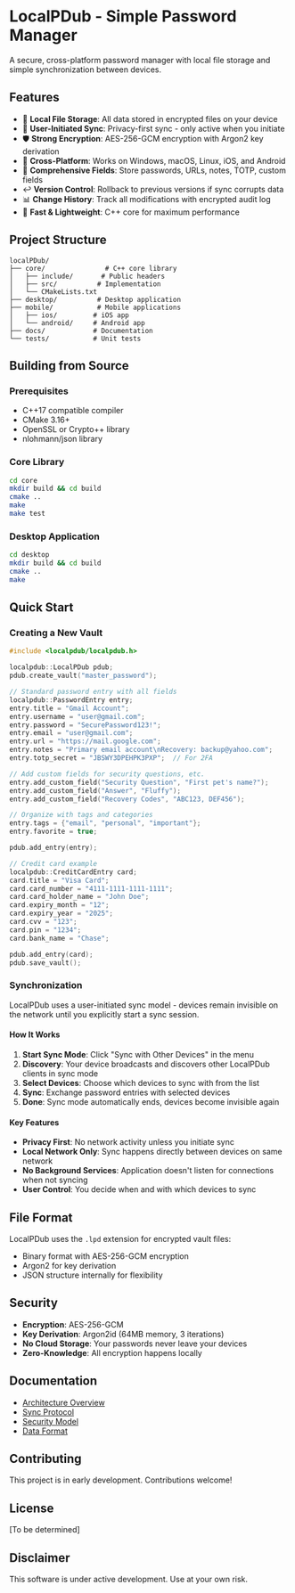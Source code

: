 # LocalPDub - Simple Password Manager

A secure, cross-platform password manager with local file storage and simple synchronization between devices.

## Features

- 🔐 **Local File Storage**: All data stored in encrypted files on your device
- 🔄 **User-Initiated Sync**: Privacy-first sync - only active when you initiate
- 🛡️ **Strong Encryption**: AES-256-GCM encryption with Argon2 key derivation
- 📱 **Cross-Platform**: Works on Windows, macOS, Linux, iOS, and Android
- 📝 **Comprehensive Fields**: Store passwords, URLs, notes, TOTP, custom fields
- ↩️ **Version Control**: Rollback to previous versions if sync corrupts data
- 📊 **Change History**: Track all modifications with encrypted audit log
- 🚀 **Fast & Lightweight**: C++ core for maximum performance

## Project Structure

```
localPDub/
├── core/               # C++ core library
│   ├── include/       # Public headers
│   ├── src/          # Implementation
│   └── CMakeLists.txt
├── desktop/          # Desktop application
├── mobile/           # Mobile applications
│   ├── ios/         # iOS app
│   └── android/     # Android app
├── docs/            # Documentation
└── tests/           # Unit tests
```

## Building from Source

### Prerequisites

- C++17 compatible compiler
- CMake 3.16+
- OpenSSL or Crypto++ library
- nlohmann/json library

### Core Library

```bash
cd core
mkdir build && cd build
cmake ..
make
make test
```

### Desktop Application

```bash
cd desktop
mkdir build && cd build
cmake ..
make
```

## Quick Start

### Creating a New Vault

```cpp
#include <localpdub/localpdub.h>

localpdub::LocalPDub pdub;
pdub.create_vault("master_password");

// Standard password entry with all fields
localpdub::PasswordEntry entry;
entry.title = "Gmail Account";
entry.username = "user@gmail.com";
entry.password = "SecurePassword123!";
entry.email = "user@gmail.com";
entry.url = "https://mail.google.com";
entry.notes = "Primary email account\nRecovery: backup@yahoo.com";
entry.totp_secret = "JBSWY3DPEHPK3PXP";  // For 2FA

// Add custom fields for security questions, etc.
entry.add_custom_field("Security Question", "First pet's name?");
entry.add_custom_field("Answer", "Fluffy");
entry.add_custom_field("Recovery Codes", "ABC123, DEF456");

// Organize with tags and categories
entry.tags = {"email", "personal", "important"};
entry.favorite = true;

pdub.add_entry(entry);

// Credit card example
localpdub::CreditCardEntry card;
card.title = "Visa Card";
card.card_number = "4111-1111-1111-1111";
card.card_holder_name = "John Doe";
card.expiry_month = "12";
card.expiry_year = "2025";
card.cvv = "123";
card.pin = "1234";
card.bank_name = "Chase";

pdub.add_entry(card);
pdub.save_vault();
```

### Synchronization

LocalPDub uses a user-initiated sync model - devices remain invisible on the network until you explicitly start a sync session.

#### How It Works

1. **Start Sync Mode**: Click "Sync with Other Devices" in the menu
2. **Discovery**: Your device broadcasts and discovers other LocalPDub clients in sync mode
3. **Select Devices**: Choose which devices to sync with from the list
4. **Sync**: Exchange password entries with selected devices
5. **Done**: Sync mode automatically ends, devices become invisible again

#### Key Features

- **Privacy First**: No network activity unless you initiate sync
- **Local Network Only**: Sync happens directly between devices on same network
- **No Background Services**: Application doesn't listen for connections when not syncing
- **User Control**: You decide when and with which devices to sync

## File Format

LocalPDub uses the `.lpd` extension for encrypted vault files:
- Binary format with AES-256-GCM encryption
- Argon2 for key derivation
- JSON structure internally for flexibility

## Security

- **Encryption**: AES-256-GCM
- **Key Derivation**: Argon2id (64MB memory, 3 iterations)
- **No Cloud Storage**: Your passwords never leave your devices
- **Zero-Knowledge**: All encryption happens locally

## Documentation

- [Architecture Overview](ARCHITECTURE.md)
- [Sync Protocol](SYNC_PROTOCOL.md)
- [Security Model](SECURITY.md)
- [Data Format](DATA_MODEL.md)

## Contributing

This project is in early development. Contributions welcome!

## License

[To be determined]

## Disclaimer

This software is under active development. Use at your own risk.